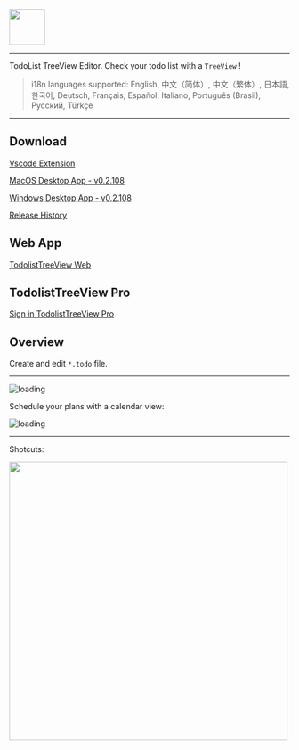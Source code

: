 <img height="64px" src="https://cdn.jsdelivr.net/gh/saber2pr/MyWeb@master/resource/image/vsc-todo-v3-logo-title.png" />

---

TodoList TreeView Editor. Check your todo list with a `TreeView` !

> i18n languages supported: English, 中文（简体）, 中文（繁体）, 日本語, 한국어, Deutsch, Français, Español, Italiano, Português (Brasil), Русский, Türkçe

---

## Download

[Vscode Extension](https://marketplace.visualstudio.com/items?itemName=saber2pr.todolist)

[MacOS Desktop App - v0.2.108](https://github.com/Saber2pr/todolist-app/releases/download/win-v0.2.108/Todolist-win-v0.2.108.tar.gz)

[Windows Desktop App - v0.2.108](https://github.com/Saber2pr/todolist-app/releases/download/mac-v0.2.108/Todolist-mac-v0.2.108.tar.gz)

[Release History](https://github.com/Saber2pr/vsc-ext-todolist/releases)

## Web App

[TodolistTreeView Web](https://saber2pr.top/vsc-ext-todolist/)


## TodolistTreeView Pro

[Sign in TodolistTreeView Pro](https://saber2pr.top/todolist-account/)

## Overview

Create and edit `*.todo` file.

---

![loading](https://cdn.jsdelivr.net/gh/saber2pr/MyWeb@master/resource/image/todolist-pro.webp)

Schedule your plans with a calendar view:

![loading](https://cdn.jsdelivr.net/gh/saber2pr/MyWeb@master/resource/image/vsc-ext-todolist-cal-2.webp)

---

Shotcuts:

<image width="500px" src="https://cdn.jsdelivr.net/gh/saber2pr/MyWeb@master/resource/image/0603vsc-todolist-p0.png" />

